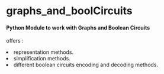 # graphs_and_boolCircuits

#### Python Module to work with Graphs and Boolean Circuits
offers :
<lu>
<li>representation methods.<li\>
<li>simplification methods.<li\>
<li>different boolean circuits encoding and decoding methods.<li\><lu\>

